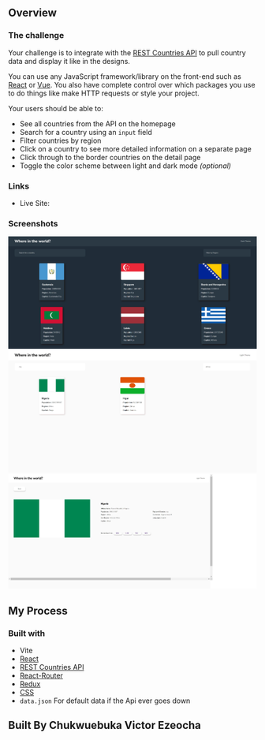 ## Overview

### The challenge

Your challenge is to integrate with the [REST Countries API](https://restcountries.com) to pull country data and display it like in the designs.

You can use any JavaScript framework/library on the front-end such as [React](https://reactjs.org) or [Vue](https://vuejs.org). You also have complete control over which packages you use to do things like make HTTP requests or style your project.

Your users should be able to:

- See all countries from the API on the homepage
- Search for a country using an `input` field
- Filter countries by region
- Click on a country to see more detailed information on a separate page
- Click through to the border countries on the detail page
- Toggle the color scheme between light and dark mode *(optional)*

### Links

 - Live Site: 

### Screenshots
![HomeDarkMode](Traveler.jpeg)
![Filtered&SearchMode](Travelers.jpeg)
![SelectedCountry](Travelercioc.jpeg)

## My Process

### Built with
- Vite
- [React](https://reactjs.org/)
- [REST Countries API](https://restcountries.com)
- [React-Router](https://v5.reactrouter.com/)
- [Redux](https://redux-toolkit.js.org/)
- [CSS](https://developer.mozilla.org/en-US/docs/Web/CSS)
- `data.json` For default data if the Api ever goes down

## Built By Chukwuebuka Victor Ezeocha
